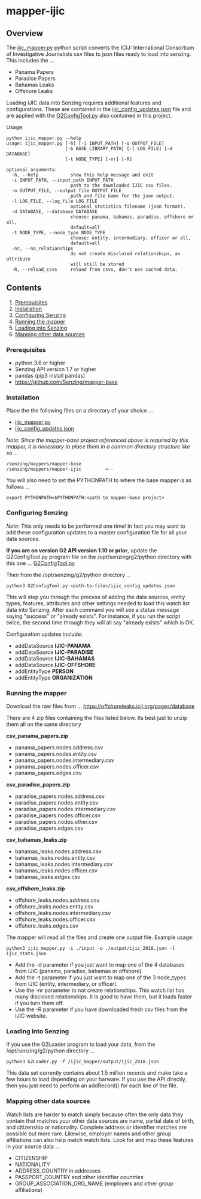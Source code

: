 # mapper-ijic

## Overview

The [ijic_mapper.py](ijic_mapper.py) python script converts the ICIJ: International Consortium of Investigative Journalists
csv files to json files ready to load into senzing.  This includes the ...
- Panama Papers 
- Paradise Papers
- Bahamas Leaks
- Offshore Leaks

Loading IJIC data into Senzing requires additional features and configurations. These are contained in the 
[ijic_config_updates.json](ijic_config_updates.json) file and are applied with the [G2ConfigTool.py](G2ConfigTool.py) also contained in this project.

Usage:
```console
python ijic_mapper.py --help
usage: ijic_mapper.py [-h] [-i INPUT_PATH] [-o OUTPUT_FILE]
                      [-b BASE_LIBRARY_PATH] [-l LOG_FILE] [-d DATABASE]
                      [-t NODE_TYPE] [-nr] [-R]

optional arguments:
  -h, --help            show this help message and exit
  -i INPUT_PATH, --input_path INPUT_PATH
                        path to the downloaded IJIC csv files.
  -o OUTPUT_FILE, --output_file OUTPUT_FILE
                        path and file name for the json output.
  -l LOG_FILE, --log_file LOG_FILE
                        optional statistics filename (json format).
  -d DATABASE, --database DATABASE
                        choose: panama, bahamas, paradise, offshore or all,
                        default=all
  -t NODE_TYPE, --node_type NODE_TYPE
                        choose: entity, intermediary, officer or all,
                        default=all
  -nr, --no_relationships
                        do not create disclosed relationships, an attribute
                        will still be stored
  -R, --reload_csvs     reload from csvs, don't use cached data.
```

## Contents

1. [Prerequisites](#Prerequisites)
2. [Installation](#Installation)
3. [Configuring Senzing](#Configuring-Senzing)
4. [Running the mapper](#Running-the-mapper)
5. [Loading into Senzing](#Loading-into-Senzing)
6. [Mapping other data sources](#Mapping-other-data-sources)

### Prerequisites
- python 3.6 or higher
- Senzing API version 1.7 or higher
- pandas (pip3 install pandas)
- https://github.com/Senzing/mapper-base

### Installation

Place the the following files on a directory of your choice ...
- [ijic_mapper.py](ijic_mapper.py) 
- [ijic_config_updates.json](ijic_config_updates.json)

*Note: Since the mapper-base project referenced above is required by this mapper, it is necessary to place them in a common directory structure like so ...*
```Console
/senzing/mappers/mapper-base
/senzing/mappers/mapper-ijic         <--
```
You will also need to set the PYTHONPATH to where the base mapper is as follows ...
```Console
export PYTHONPATH=$PYTHONPATH:<path to mapper-base project>
```

### Configuring Senzing

*Note:* This only needs to be performed one time! In fact you may want to add these configuration updates to a master configuration file for all your data sources.

**If you are on version G2 API version 1.10 or prior**, update the G2ConfigTool.py program file on the /opt/senzing/g2/python directory with this one ... [G2ConfigTool.py](G2ConfigTool.py)

Then from the /opt/senzing/g2/python directory ...
```console
python3 G2ConfigTool.py <path-to-file>/ijic_config_updates.json
```
This will step you through the process of adding the data sources, entity types, features, attributes and other settings needed to load this watch list data into Senzing. After each command you will see a status message saying "success" or "already exists".  For instance, if you run the script twice, the second time through they will all say "already exists" which is OK.

Configuration updates include:
- addDataSource **IJIC-PANAMA**
- addDataSource **IJIC-PARADISE**
- addDataSource **IJIC-BAHAMAS**
- addDataSource **IJIC-OFFSHORE**
- addEntityType **PERSON**
- addEntityType **ORGANIZATION**

### Running the mapper

Download the raw files from ... https://offshoreleaks.icij.org/pages/database

There are 4 zip files containing the files listed below. Its best just to unzip them all on the same directory

**csv_panama_papers.zip**
- panama_papers.nodes.address.csv
- panama_papers.nodes.entity.csv
- panama_papers.nodes.intermediary.csv
- panama_papers.nodes.officer.csv
- panama_papers.edges.csv

**csv_paradise_papers.zip**
- paradise_papers.nodes.address.csv
- paradise_papers.nodes.entity.csv
- paradise_papers.nodes.intermediary.csv
- paradise_papers.nodes.officer.csv
- paradise_papers.nodes.other.csv
- paradise_papers.edges.csv

**csv_bahamas_leaks.zip**
- bahamas_leaks.nodes.address.csv
- bahamas_leaks.nodes.entity.csv
- bahamas_leaks.nodes.intermediary.csv
- bahamas_leaks.nodes.officer.csv
- bahamas_leaks.edges.csv

**csv_offshore_leaks.zip**
- offshore_leaks.nodes.address.csv
- offshore_leaks.nodes.entity.csv
- offshore_leaks.nodes.intermediary.csv
- offshore_leaks.nodes.officer.csv
- offshore_leaks.edges.csv

The mapper will read all the files and create one output file.  Example usage:
```console
python3 ijic_mapper.py -i ./input -o ./output/ijic_2018.json -l ijic_stats.json
```
- Add the -d parameter if you just want to map one of the 4 databases from IJIC (panama, paradise, bahamas or offshore).
- Add the -t parameter if you just want to map one of the 3 node_types from IJIC (entity, intermediary, or officer).
- Use the -nr parameter to not create relationships.  This watch list has many disclosed relationships.  It is good to have them, but it loads faster if you turn them off.
- Use the -R parameter if you have downloaded fresh csv files from the IJIC website.

### Loading into Senzing

If you use the G2Loader program to load your data, from the /opt/senzing/g2/python directory ...
```console
python3 G2Loader.py -f /ijic_mapper/output/ijic_2018.json
```
This data set currently contains about 1.5 million records and make take a few hours to load depending on your harware.
If you use the API directly, then you just need to perform an addRecord() for each line of the file.

### Mapping other data sources

Watch lists are harder to match simply because often the only data they contain that matches your other data sources are name, partial date of birth, and citizenship or nationality.  Complete address or identifier matches are possible but more rare. Likewise, employer names and other group affiliations can also help match watch lists.  Look for and map these features in your source data ...
- CITIZENSHIP
- NATIONALITY
- ADDRESS_COUNTRY in addresses
- PASSPORT_COUNTRY and other identifier countries
- GROUP_ASSOCIATION_ORG_NAME (employers and other group affiliations)

